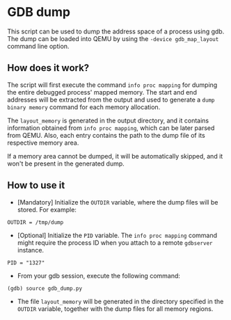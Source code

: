 # GDB dump

This script can be used to dump the address space of a process using gdb. The dump can be loaded into QEMU by using the 
`-device gdb_map_layout` command line option.

## How does it work?
The script will first execute the command `info proc mapping` for dumping the entire debugged process' mapped 
memory. The start and end addresses will be extracted from the output and used to generate a `dump binary memory` command
for each memory allocation.

The `layout_memory` is generated in the output directory, and it contains information obtained from 
`info proc mapping`, which can be later parsed from QEMU. Also, each entry contains the path to the dump file of its 
respective memory area.

If a memory area cannot be dumped, it will be automatically skipped, and it won't be present in the generated dump.

## How to use it
- [Mandatory] Initialize the `OUTDIR` variable, where the dump files will be stored. For example:

`OUTDIR = /tmp/dump`

- [Optional] Initialize the `PID` variable. The `info proc mapping` command might require the process ID when you attach
to a remote `gdbserver` instance.

`PID = "1327"`

- From your gdb session, execute the following command:

`(gdb) source gdb_dump.py`

- The file `layout_memory` will be generated in the directory specified in the `OUTDIR` variable, together with 
the dump files for all memory regions.